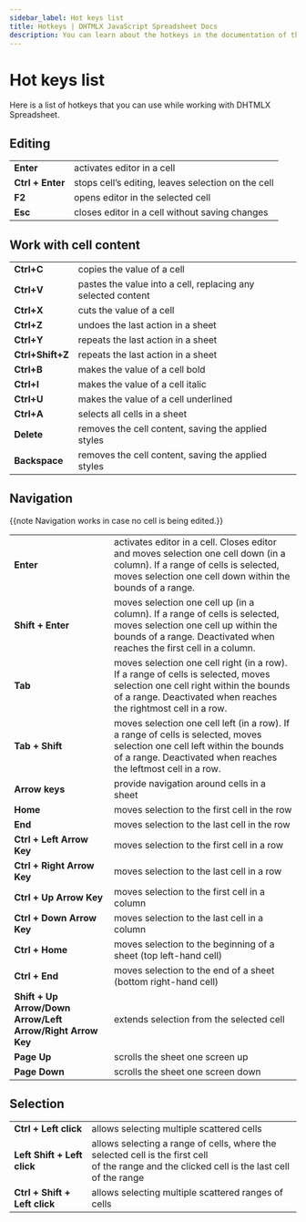 ```yaml
---
sidebar_label: Hot keys list
title: Hotkeys | DHTMLX JavaScript Spreadsheet Docs
description: You can learn about the hotkeys in the documentation of the DHTMLX JavaScript Spreadsheet library. Browse developer guides and API reference, try out code examples and live demos, and download a free 30-day evaluation version of DHTMLX Spreadsheet.
---
```


# Hot keys list

Here is a list of hotkeys that you can use while working with DHTMLX Spreadsheet.

## Editing

<table class="webixdoc_links">
	<tbody>
        <tr>
			<td class="webixdoc_links0"><b>Enter</b></td>
			<td>activates editor in a cell</td>
		</tr>
        <tr>
			<td class="webixdoc_links0"><b>Ctrl + Enter</b></td>
			<td>stops cell’s editing, leaves selection on the cell</td>
		</tr>
        <tr>
			<td class="webixdoc_links0"><b>F2</b></td>
			<td>opens editor in the selected cell</td>
		</tr>
        <tr>
			<td class="webixdoc_links0"><b>Esc</b></td>
			<td>closes editor in a cell without saving changes</td>
		</tr>
    </tbody>
</table>

## Work with cell content

<table class="webixdoc_links">
	<tbody>
        <tr>
			<td class="webixdoc_links0"><b>Ctrl+C</b></td>
			<td>copies the value of a cell</td>
		</tr>
        <tr>
			<td class="webixdoc_links0"><b>Ctrl+V</b></td>
			<td>pastes the value into a cell, replacing any selected content</td>
		</tr>
        <tr>
			<td class="webixdoc_links0"><b>Ctrl+X</b></td>
			<td>cuts the value of a cell</td>
		</tr>
        <tr>
			<td class="webixdoc_links0"><b>Ctrl+Z</b></td>
			<td>undoes the last action in a sheet</td>
		</tr>
        <tr>
			<td class="webixdoc_links0"><b>Ctrl+Y</b></td>
			<td>repeats the last action in a sheet</td>
		</tr>
        <tr>
			<td class="webixdoc_links0"><b>Ctrl+Shift+Z</b></td>
			<td>repeats the last action in a sheet</td>
		</tr>
        <tr>
			<td class="webixdoc_links0"><b>Ctrl+B</b></td>
			<td>makes the value of a cell bold</td>
		</tr>
        <tr>
			<td class="webixdoc_links0"><b>Ctrl+I</b></td>
			<td>makes the value of a cell italic</td>
		</tr>
        <tr>
			<td class="webixdoc_links0"><b>Ctrl+U</b></td>
			<td>makes the value of a cell underlined</td>
		</tr>
        <tr>
			<td class="webixdoc_links0"><b>Ctrl+A</b></td>
			<td>selects all cells in a sheet</td>
		</tr>
        <tr>
			<td class="webixdoc_links0"><b>Delete</b></td>
			<td>removes the cell content, saving the applied styles</td>
		</tr>
        <tr>
			<td class="webixdoc_links0"><b>Backspace</b></td>
			<td>removes the cell content, saving the applied styles</td>
		</tr>
    </tbody>
</table>

## Navigation

{{note Navigation works in case no cell is being edited.}}

<table class="webixdoc_links">
	<tbody>
        <tr>
			<td class="webixdoc_links0"><b>Enter</b></td>
			<td>activates editor in a cell. Closes editor and moves selection one cell down (in a column). If a range of cells is selected, moves selection one cell down within the bounds of a range.</td>
		</tr>
        <tr>
			<td class="webixdoc_links0"><b>Shift + Enter</b></td>
			<td>moves selection one cell up (in a column). If a range of cells is selected, moves selection one cell up within the bounds of a range. Deactivated when reaches the first cell in a column.</td>
		</tr>
        <tr>
			<td class="webixdoc_links0"><b>Tab</b></td>
			<td>moves selection one cell right (in a row).  If a range of cells is selected, moves selection one cell right within the bounds of a range. Deactivated when reaches the rightmost cell in a row.</td>
		</tr>
        <tr>
			<td class="webixdoc_links0"><b>Tab + Shift</b></td>
			<td>moves selection one cell left (in a row). If a range of cells is selected, moves selection one cell left within the bounds of a range. Deactivated when reaches the leftmost cell in a row.</td>
		</tr>
        <tr>
			<td class="webixdoc_links0"><b>Arrow keys</b></td>
			<td>provide navigation around cells in a sheet</td>
		</tr>
        <tr>
			<td class="webixdoc_links0"><b>Home</b></td>
			<td>moves selection to the first cell in the row</td>
		</tr>
        <tr>
			<td class="webixdoc_links0"><b>End</b></td>
			<td>moves selection to the last cell in the row</td>
		</tr>
        <tr>
			<td class="webixdoc_links0"><b>Ctrl + Left Arrow Key</b></td>
			<td>moves selection to the first cell in a row</td>
		</tr>
        <tr>
			<td class="webixdoc_links0"><b>Ctrl + Right Arrow Key</b></td>
			<td>moves selection to the last cell in a row</td>
		</tr>
        <tr>
			<td class="webixdoc_links0"><b>Ctrl + Up Arrow Key</b></td>
			<td>moves selection to the first cell in a column</td>
		</tr>
        <tr>
			<td class="webixdoc_links0"><b>Ctrl + Down Arrow Key</b></td>
			<td>moves selection to the last cell in a column</td>
		</tr>
        <tr>
			<td class="webixdoc_links0"><b>Ctrl + Home</b></td>
			<td>moves selection to the beginning of a sheet (top left-hand cell)</td>
		</tr>
        <tr>
			<td class="webixdoc_links0"><b>Ctrl + End</b></td>
			<td>moves selection to the end of a sheet (bottom right-hand cell)</td>
		</tr>
        <tr>
			<td class="webixdoc_links0"><b>Shift + Up Arrow/Down Arrow/Left Arrow/Right Arrow Key</b></td>
			<td>extends selection from the selected cell</td>
		</tr>
        <tr>
			<td class="webixdoc_links0"><b>Page Up</b></td>
			<td>scrolls the sheet one screen up</td>
		</tr>
        <tr>
			<td class="webixdoc_links0"><b>Page Down</b></td>
			<td>scrolls the sheet one screen down</td>
		</tr>
    </tbody>
</table>

## Selection

<table class="webixdoc_links">
	<tbody>
        <tr>
			<td class="webixdoc_links0"><b>Ctrl + Left click</b></td>
			<td>allows selecting multiple scattered cells</td>
		</tr>
        <tr>
			<td class="webixdoc_links0"><b>Left Shift + Left click</b></td>
			<td>allows selecting a range of cells, where the selected cell is the first cell<br> of the range and the clicked cell is the last cell of the range</td>
		</tr>
        <tr>
			<td class="webixdoc_links0"><b>Ctrl + Shift + Left click</b></td>
			<td>allows selecting multiple scattered ranges of cells</td>
		</tr>
    </tbody>
</table>
